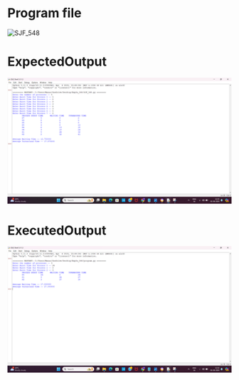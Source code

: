 # Program file
![SJF_548](SJF_548)

# ExpectedOutput
![ExpectedOutput](ExpectedOutput.png)

# ExecutedOutput
![ExecutedOutput](ExecutedOutput.png)
